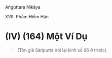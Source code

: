 Aṅguttara Nikāya

XVII. Phẩm Hiềm Hận

# (IV) (164) Một Ví Dụ

> (Tôn giả Sàriputta nói lại kinh số 66 ở trước).

